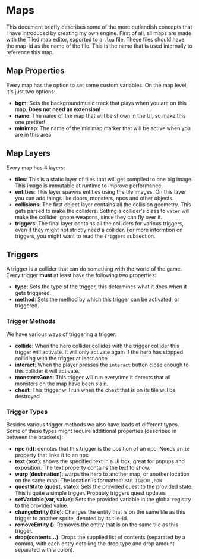 # Maps
This document briefly describes some of the more outlandish concepts that I have introduced by creating my own engine. First of all, all maps are made with the Tiled map editor, exported to a `.lua` file. These files should have the map-id as the name of the file. This is the name that is used internally to reference this map.

## Map Properties
Every map has the option to set some custom variables. On the map level, it's just two options:
- __bgm__: Sets the backgroundmusic track that plays when you are on this map. __Does not need an extension!__
- __name__: The name of the map that will be shown in the UI, so make this one prettier!
- __minimap__: The name of the minimap marker that will be active when you are in this area

## Map Layers
Every map has 4 layers:
- __tiles__: This is a static layer of tiles that will get compiled to one big image. This image is immutable at runtime to improve performance.
- __entities__: This layer spawns entities using the tile images. On this layer you can add things like doors, monsters, npcs and other objects.
- __collisions__: The first object layer contains all the collision geometry. This gets parsed to make the colliders. Setting a collider's class to `water` will make the collider ignore weapons, since they can fly over it.
- __triggers__: The final layer contains all the colliders for various triggers, even if they might not strictly need a collider. For more informtion on triggers, you might want to read the `Triggers` subsection.

## Triggers
A trigger is a collider that can do something with the world of the game. Every trigger __must__ at least have the following two properties:
- __type__: Sets the type of the trigger, this determines what it does when it gets triggered.
- __method__: Sets the method by which this trigger can be activated, or triggered.

### Trigger Methods
We have various ways of triggering a trigger:
- __collide__: When the hero collider collides with the trigger collider this trigger will activate. It will only activate again if the hero has stopped colliding with the trigger at least once.
- __interact__: When the player presses the `interact` button close enough to this collider it will activate.
- __monstersGone__: This trigger will run everytime it detects that all monsters on the map have been slain.
- __chest__: This trigger will run when the chest that is on its tile will be destroyed

### Trigger Types
Besides various trigger methods we also have loads of different types. Some of these types might require additional properties (described in between the brackets):
- __npc (id)__: denotes that this trigger is the position of an npc. Needs an `id` property that links it to an npc
- __text (text)__: shows the specified text in a UI box, great for popups and exposition. The text property contains the text to show.
- __warp (destination)__: warps the hero to another map, or another location on the same map. The location is formatted: `MAP_ID@COL,ROW`
- __questState (quest, state)__: Sets the provided quest to the provided state. This is quite a simple trigger. Probably triggers quest updates
- __setVariable(var, value)__: Sets the provided variable in the global registry to the provided value.
- __changeEntity (tile)__: Changes the entity that is on the same tile as this trigger to another sprite, denoted by its tile-id.
- __removeEntity ()__: Removes the entity that is on the same tile as this trigger.
- __drop(contents...)__: Drops the supplied list of contents (separated by a comma, with each entry detailing the drop type and drop amount separated with a colon). 